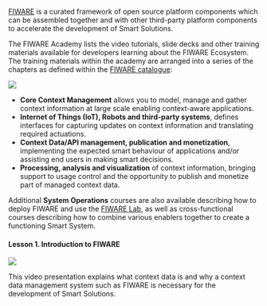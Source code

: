 [FIWARE](https://www.fiware.org) is a curated framework of open source platform components which can be assembled
together and with other third-party platform components to accelerate the development of Smart Solutions.

The FIWARE Academy lists the video tutorials, slide decks and other training materials available for developers learning
about the FIWARE Ecosystem. The training materials within the academy are arranged into a series of the chapters as
defined within the [FIWARE catalogue](https://www.fiware.org/developers/catalogue/):

![](https://fiware.github.io/catalogue/img/catalogue.png)

-   **Core Context Management** allows you to model, manage and gather context information at large scale enabling
    context-aware applications.
-   **Internet of Things (IoT), Robots and third-party systems**, defines interfaces for capturing updates on context
    information and translating required actuations.
-   **Context Data/API management, publication and monetization**, implementing the expected smart behaviour of
    applications and/or assisting end users in making smart decisions.
-   **Processing, analysis and visualization** of context information, bringing support to usage control and the
    opportunity to publish and monetize part of managed context data.

Additional **System Operations** courses are also available describing how to deploy FIWARE and use the
[FIWARE Lab](https://account.lab.fiware.org/), as well as cross-functional courses describing how to combine various
enablers together to create a functioning Smart System.

<h4>Lesson 1. Introduction to FIWARE</h4>

[![](http://img.youtube.com/vi/nXY8DmiAHUw/0.jpg)](https://www.youtube.com/watch?v=nXY8DmiAHUw "Introduction")

This video presentation explains what context data is and why a context data management system such as FIWARE is
necessary for the development of Smart Solutions.
